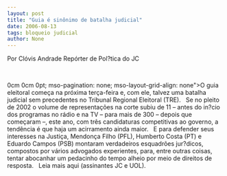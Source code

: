 ```yaml
---
layout: post
title: "Guia é sinônimo de batalha judicial"
date: 2006-08-13
tags: bloqueio judicial
author: None
---
```



Por Clóvis Andrade
Repórter de Pol?tica do JC

&nbsp;

 0cm 0cm 0pt; mso-pagination: none; mso-layout-grid-align: none\">O guia eleitoral começa na próxima terça-feira e, com ele, talvez uma batalha judicial sem precedentes no Tribunal Regional Eleitoral (TRE). 
&nbsp;
Se no pleito de 2002 o volume de representações na corte subiu de 11 – antes do in?cio dos programas no rádio e na TV – para mais de 300 – depois que começaram –, este ano, com três candidaturas competitivas ao governo, a tendência é que haja um acirramento ainda maior. 
&nbsp;
E para defender seus interesses na Justiça, Mendonça Filho (PFL), Humberto Costa (PT) e Eduardo Campos (PSB) montaram verdadeiros esquadrões jur?dicos, compostos por vários advogados experientes, para, entre outras coisas, tentar abocanhar um pedacinho do tempo alheio por meio de direitos de resposta. 
&nbsp;
Leia mais aqui (assinantes JC e UOL). 